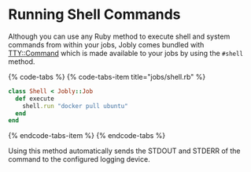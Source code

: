 # Running Shell Commands

Although you can use any Ruby method to execute shell and system commands from within your jobs, Jobly comes bundled with [TTY::Command](https://github.com/piotrmurach/tty-command) which is made available to your jobs by using the `#shell` method.

{% code-tabs %}
{% code-tabs-item title="jobs/shell.rb" %}
```ruby
class Shell < Jobly::Job
  def execute
    shell.run "docker pull ubuntu"
  end
end
```
{% endcode-tabs-item %}
{% endcode-tabs %}

Using this method automatically sends the STDOUT and STDERR of the command to the configured logging device.


